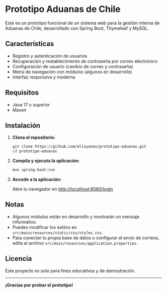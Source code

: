# Prototipo Aduanas de Chile

Este es un prototipo funcional de un sistema web para la gestión interna de Aduanas de Chile, desarrollado con Spring Boot, Thymeleaf y MySQL.

## Características

- Registro y autenticación de usuarios
- Recuperación y restablecimiento de contraseña por correo electrónico
- Configuración de usuario (cambio de correo y contraseña)
- Menú de navegación con módulos (algunos en desarrollo)
- Interfaz responsiva y moderna

## Requisitos

- Java 17 o superior
- Maven

## Instalación

1. **Clona el repositorio:**

   ```sh
   git clone https://github.com/elisyanez/prototipo-aduanas.git
   cd prototipo-aduanas
   ```

2. **Compila y ejecuta la aplicación:**

   ```sh
   mvn spring-boot:run
   ```

3. **Accede a la aplicación:**

   Abre tu navegador en [http://localhost:8080/login](http://localhost:8080/login)

## Notas

- Algunos módulos están en desarrollo y mostrarán un mensaje informativo.
- Puedes modificar los estilos en `src/main/resources/static/css/styles.css`.
- Para conectar tu propia base de datos o configurar el envío de correos, edita el archivo `src/main/resources/application.properties`.

## Licencia

Este proyecto es solo para fines educativos y de demostración.

---

**¡Gracias por probar el prototipo!**

